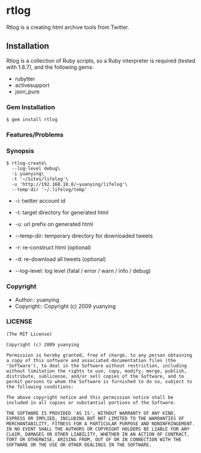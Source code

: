 rtlog
=====

Rtlog is a creating html archive tools from Twitter.

Installation
------------

Rtlog is a collection of Ruby scripts, so a Ruby interpreter is required
(tested with 1.8.7), and the following gems:

-   rubytter
-   activesupport
-   json\_pure

### Gem Installation

    $ gem install rtlog

### Features/Problems


### Synopsis

    $ rtlog-create\
      --log-level debug\
      -i yuanying\
      -t '~/Sites/lifelog'\
      -u 'http://192.168.10.8/~yuanying/lifelog'\
      --temp-dir '~/.lifelog/temp'

-   -i: twitter account id
-   -t: target directory for generated html
-   -u: url prefix on generated html
-   --temp-dir: temporary directory for downloaded tweets

-   -r: re-construct html (optional)
-   -d: re-download all tweets (optional)
-   --log-level: log level (fatal / error / warn / info / debug)

### Copyright

-   Author::    yuanying <yuanying at fraction dot jp>
-   Copyright:: Copyright (c) 2009 yuanying

### LICENSE

    (The MIT License)
    
    Copyright (c) 2009 yuanying
    
    Permission is hereby granted, free of charge, to any person obtaining
    a copy of this software and associated documentation files (the
    'Software'), to deal in the Software without restriction, including
    without limitation the rights to use, copy, modify, merge, publish,
    distribute, sublicense, and/or sell copies of the Software, and to
    permit persons to whom the Software is furnished to do so, subject to
    the following conditions:
    
    The above copyright notice and this permission notice shall be
    included in all copies or substantial portions of the Software.
    
    THE SOFTWARE IS PROVIDED 'AS IS', WITHOUT WARRANTY OF ANY KIND,
    EXPRESS OR IMPLIED, INCLUDING BUT NOT LIMITED TO THE WARRANTIES OF
    MERCHANTABILITY, FITNESS FOR A PARTICULAR PURPOSE AND NONINFRINGEMENT.
    IN NO EVENT SHALL THE AUTHORS OR COPYRIGHT HOLDERS BE LIABLE FOR ANY
    CLAIM, DAMAGES OR OTHER LIABILITY, WHETHER IN AN ACTION OF CONTRACT,
    TORT OR OTHERWISE, ARISING FROM, OUT OF OR IN CONNECTION WITH THE
    SOFTWARE OR THE USE OR OTHER DEALINGS IN THE SOFTWARE.
